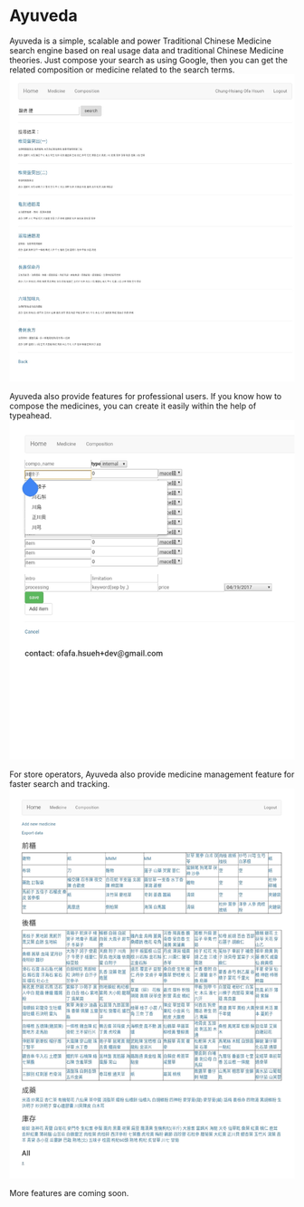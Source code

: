 # Ayuveda
Ayuveda is a simple, scalable and power Traditional Chinese Medicine search engine based on real usage data and traditional Chinese Medicine theories.
Just compose your search as using Google, then you can get the related composition or medicine related to the search terms.
![alt tag](https://raw.githubusercontent.com/ofafa/veda/master/public/images/readme/Search_result.jpg)

Ayuveda also provide features for professional users. If you know how to compose the medicines, you can create it easily within the help of typeahead.
![alt tag](https://raw.githubusercontent.com/ofafa/veda/master/public/images/readme/Compose_composition.jpg)

For store operators, Ayuveda also provide medicine management feature for faster search and tracking.
![alt tag](https://raw.githubusercontent.com/ofafa/veda/master/public/images/readme/Medicine_management.jpg)


More features are coming soon.